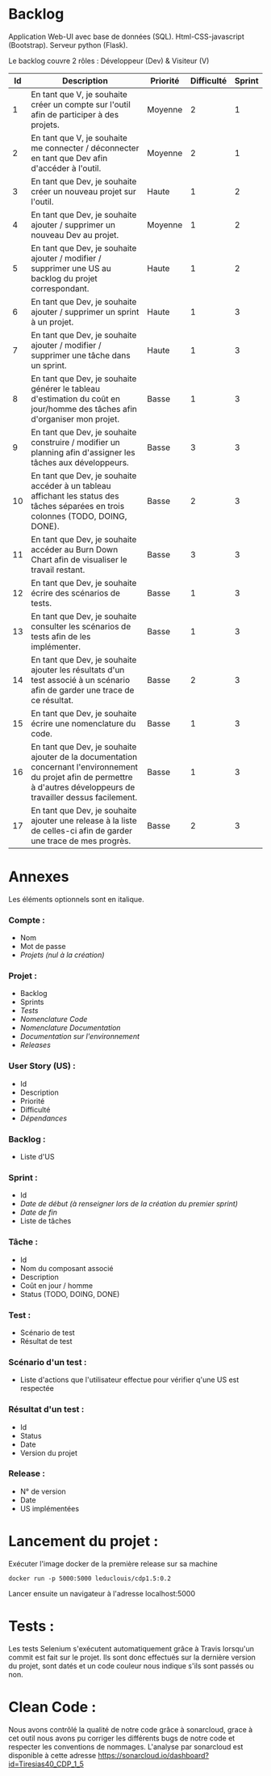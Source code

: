 # Backlog

Application Web-UI avec base de données (SQL). Html-CSS-javascript (Bootstrap). Serveur python (Flask).

Le backlog couvre 2 rôles : Développeur (Dev) & Visiteur (V)

| Id | Description | Priorité | Difficulté | Sprint |
| --- | --- | --- | --- | --- |
| 1 | En tant que V, je souhaite créer un compte sur l'outil afin de participer à des projets. | Moyenne | 2 | 1 |
| 2 | En tant que V, je souhaite me connecter / déconnecter en tant que Dev afin d'accéder à l'outil. | Moyenne | 2 | 1 |
| 3 | En tant que Dev, je souhaite créer un nouveau projet sur l'outil. | Haute | 1 | 2 |
| 4 | En tant que Dev, je souhaite ajouter / supprimer un nouveau Dev au projet. | Moyenne | 1 | 2 |
| 5 | En tant que Dev, je souhaite ajouter / modifier / supprimer une US au backlog du projet correspondant. | Haute | 1 | 2 |
| 6 | En tant que Dev, je souhaite ajouter / supprimer un sprint à un projet. | Haute | 1 | 3 |
| 7 | En tant que Dev, je souhaite ajouter / modifier / supprimer une tâche dans un sprint. | Haute | 1 | 3 |
| 8 | En tant que Dev, je souhaite générer le tableau d'estimation du coût en jour/homme des tâches afin d'organiser mon projet. | Basse | 1 | 3 |
| 9 | En tant que Dev, je souhaite construire / modifier un planning afin d'assigner les tâches aux développeurs. | Basse | 3 | 3 |
| 10 | En tant que Dev, je souhaite accéder à un tableau affichant les status des tâches séparées en trois colonnes (TODO, DOING, DONE). | Basse | 2 | 3 |
| 11 | En tant que Dev, je souhaite accéder au Burn Down Chart afin de visualiser le travail restant. | Basse | 3 | 3 |
| 12 | En tant que Dev, je souhaite écrire des scénarios de tests. | Basse | 1 | 3 |
| 13 | En tant que Dev, je souhaite consulter les scénarios de tests afin de les implémenter. | Basse | 1 | 3 |
| 14 | En tant que Dev, je souhaite ajouter les résultats d'un test associé à un scénario afin de garder une trace de ce résultat. | Basse | 2 | 3 |
| 15 | En tant que Dev, je souhaite écrire une nomenclature du code. | Basse | 1 | 3 |
| 16 | En tant que Dev, je souhaite ajouter de la documentation concernant l'environnement du projet afin de permettre à d'autres développeurs de travailler dessus facilement. | Basse | 1 | 3 |
| 17 | En tant que Dev, je souhaite ajouter une release à la liste de celles-ci afin de garder une trace de mes progrès. | Basse | 2 | 3 |

# Annexes
Les éléments optionnels sont en italique.

### Compte :
* Nom
* Mot de passe
* *Projets (nul à la création)*

### Projet :
* Backlog
* Sprints
* *Tests*
* *Nomenclature Code*
* *Nomenclature Documentation*
* *Documentation sur l'environnement*
* *Releases*

### User Story (US) :
* Id
* Description
* Priorité
* Difficulté
* *Dépendances*

### Backlog :
* Liste d'US

### Sprint :
* Id
* *Date de début (à renseigner lors de la création du premier sprint)*
* *Date de fin*
* Liste de tâches

### Tâche :
* Id
* Nom du composant associé
* Description
* Coût en jour / homme
* Status (TODO, DOING, DONE)

### Test :
* Scénario de test
* Résultat de test

### Scénario d'un test :
* Liste d'actions que l'utilisateur effectue pour vérifier q'une US est respectée

### Résultat d'un test :
* Id
* Status
* Date
* Version du projet

### Release :
* N° de version
* Date
* US implémentées


# Lancement du projet :
Exécuter l'image docker de la première release sur sa machine
```
docker run -p 5000:5000 leduclouis/cdp1.5:0.2
```
Lancer ensuite un navigateur à l'adresse localhost:5000


# Tests :

Les tests Selenium s'exécutent automatiquement grâce à Travis lorsqu'un commit est fait sur le projet.
Ils sont donc effectués sur la dernière version du projet, sont datés et un code couleur nous indique s'ils sont passés ou non.

# Clean Code :

Nous avons contrôlé la qualité de notre code grâce à sonarcloud,
grace à cet outil nous avons pu corriger les différents bugs de notre code et respecter les conventions de nommages.
L'analyse par sonarcloud est disponible à cette adresse
https://sonarcloud.io/dashboard?id=Tiresias40_CDP_1_5
